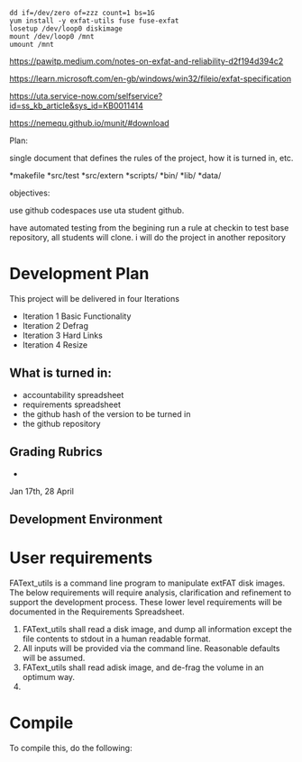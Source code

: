 ```
dd if=/dev/zero of=zzz count=1 bs=1G
yum install -y exfat-utils fuse fuse-exfat
losetup /dev/loop0 diskimage 
mount /dev/loop0 /mnt
umount /mnt
```
https://pawitp.medium.com/notes-on-exfat-and-reliability-d2f194d394c2


https://learn.microsoft.com/en-gb/windows/win32/fileio/exfat-specification


https://uta.service-now.com/selfservice?id=ss_kb_article&sys_id=KB0011414


https://nemequ.github.io/munit/#download



Plan:

 single document that defines the rules of the project, how it is turned in, etc.
 
 
 *makefile
 *src/test
 *src/extern
 *scripts/
 *bin/
 *lib/
 *data/
 
 
 objectives:
 
 use github codespaces
 use uta student github.
 
 have automated testing from the begining
 run a rule at checkin to test
 base repository, all students will clone.
 i will do the project in another repository
 
 # Development Plan
 This project will be delivered in four Iterations
 * Iteration 1 Basic Functionality
 * Iteration 2 Defrag
 * Iteration 3 Hard Links
 * Iteration 4 Resize
 ## What is turned in:
 * accountability spreadsheet
 * requirements spreadsheet
 * the github hash of the version to be turned in
 * the github repository
 ## Grading Rubrics
 * 
 Jan 17th, 28 April
 ## Development Environment
 
 
 # User requirements
 FAText_utils is a command line program to manipulate extFAT disk images. The below requirements will require analysis, clarification and refinement to support the development process.  These lower level requirements will be documented in the Requirements Spreadsheet.
 1.  FAText_utils shall read a disk image, and dump all information except the file contents to stdout in a human readable format.
 2.  All inputs will be provided via the command line. Reasonable defaults will be assumed.
 3.  FAText_utils shall read adisk image, and de-frag the volume in an optimum way.
 4.  
 
 
 # Compile
 To compile this, do the following:
 
 
